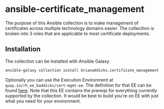 # ansible-certificate_management

The purpose of this Ansible collection is to make management of certificates across multiple technology domains easier.
The collecition is broken into 3 roles that are applicable to most certificate deployments.

## Installation

The collection can be installed with Ansible Galaxy.

```bash
ansible-galaxy collection install brianaddicks.certificate_management
```

Optionally you can use the Execution Environment at `quay.io/rh_ee_baddicks/cert-mgmt-ee`.
The definition for that EE can be found [here](https://github.com/brianaddicks/ansible-ee/tree/main/cert-mgmt-ee).
Note that this EE contains the prereqs for everything currently supported by the collection.
It would be best to build you're on EE with just what you need for your environment.
